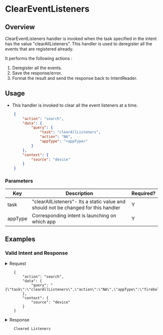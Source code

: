 # ClearEventListeners

## Overview

ClearEventListeners handler is invoked when the task specified in the intent has the value "clearAllListeners". This handler is used to deregister all the events that are registered already. 

It performs the following actions :
1. Deregister all the events.
2. Save the response/error.
3. Format the result and send the response back to IntentReader.

## Usage
* This handler is invoked to clear all the event listeners at a time.

```json
    {
        "action": "search",
        "data": {
            "query": {
                "task": "clearAllListeners",
                "action": "NA",
                "appType": "<appType>"
            }
        },
        "context": {
            "source": "device"
        }
    }
```

### Parameters

| Key                   | Description                                                                           | Required? |
|-----------------------|---------------------------------------------------------------------------------------|-----------|
| task                  | "clearAllListeners"- Its a static value and should not be changed for this handler    | Y         |
| appType               | Corresponding intent is launching on which app                                        | Y         |


## Examples

### Valid Intent and Response

<details>
    <summary> Request </summary>
</details>

        {
            "action": "search",
            "data": {
                "query": "{\"task\":\"clearAllListeners\",\"action\":\"NA\",\"appType\":\"firebolt\"}"
            },
            "context": {
                "source": "device"
            }
        }

<details>
    <summary> Response </summary>
</details>

        Cleared Listeners

